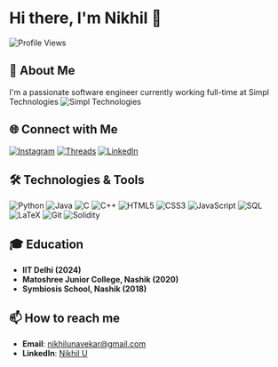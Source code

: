 # Hi there, I'm Nikhil 👋

![Profile Views](https://komarev.com/ghpvc/?username=404nik&color=brightgreen)

## 🚀 About Me
I'm a passionate software engineer currently working full-time at Simpl Technologies 
![Simpl Technologies](https://i.ibb.co/NNT7w65/image-removebg-preview.png)

## 🌐 Connect with Me
[![Instagram](https://img.shields.io/badge/Instagram-%23E4405F.svg?style=for-the-badge&logo=instagram&logoColor=white)](https://www.instagram.com/nikhil_unavekar/)
[![Threads](https://img.shields.io/badge/Threads-000000?style=for-the-badge&logo=threads&logoColor=white)](https://www.threads.net/@nikhil_unavekar)
[![LinkedIn](https://img.shields.io/badge/LinkedIn-%230077B5.svg?style=for-the-badge&logo=linkedin&logoColor=white)](https://www.linkedin.com/in/nikhil-u-9b4435222/)

## 🛠️ Technologies & Tools
![Python](https://img.shields.io/badge/-Python-000?&logo=Python)
![Java](https://img.shields.io/badge/-Java-000?&logo=Java&logoColor=007396)
![C](https://img.shields.io/badge/-C-000?&logo=C)
![C++](https://img.shields.io/badge/-C++-000?&logo=C%2B%2B&logoColor=00599C)
![HTML5](https://img.shields.io/badge/-HTML5-000?&logo=HTML5)
![CSS3](https://img.shields.io/badge/-CSS3-000?&logo=CSS3&logoColor=1572B6)
![JavaScript](https://img.shields.io/badge/-JavaScript-000?&logo=JavaScript)
![SQL](https://img.shields.io/badge/-SQL-000?&logo=MySQL)
![LaTeX](https://img.shields.io/badge/-LaTeX-000?&logo=LaTeX)
![Git](https://img.shields.io/badge/-Git-000?&logo=Git)
![Solidity](https://img.shields.io/badge/-Solidity-000?&logo=Solidity)

## 🎓 Education
- **IIT Delhi (2024)**
- **Matoshree Junior College, Nashik (2020)**
- **Symbiosis School, Nashik (2018)**

## 📫 How to reach me
- **Email**: [nikhilunavekar@gmail.com](mailto:nikhilunavekar@gmail.com)
- **LinkedIn**: [Nikhil U](https://www.linkedin.com/in/nikhil-u-9b4435222/)


